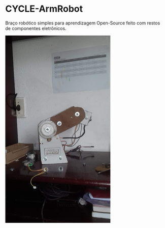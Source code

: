 # CYCLE-ArmRobot
Braço robótico simples para aprendizagem Open-Source feito com restos de componentes eletrônicos.

![Breadboard diagram of hardware](Fotos/20181203_151539.jpg)
